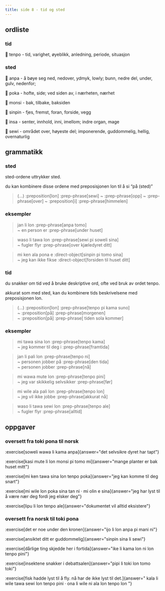 ```yaml
---
title: side 8 - tid og sted 
---
```


## ordliste
### tid

󱥫 tenpo - tid, varighet, øyeblikk, anledning, periode, situasjon

### sted

󱤅 anpa - å bøye seg ned, nedover, ydmyk, lowly; bunn, nedre del, under, gulv, nedenfor;

󱥒 poka - hofte, side; ved siden av, i nærheten, nærhet

󱤸 monsi - bak, tilbake, baksiden

󱥟 sinpin - fjes, fremst, foran, forside, vegg

󱤏 insa - senter, innhold, inni, imellom; indre organ, mage

󱥚 sewi - området over, høyeste del; imponerende, guddommelig, hellig, overnaturlig

## grammatikk
### sted

sted-ordene uttrykker sted.

du kan kombinere disse ordene med preposisjonen lon til å si “på (sted)” 

> (...) :preposition[lon] :prep-phrase[sewi]
> ~ :prep-phrase[opp]
> ~ :prep-phrase[over]
> ~ :preposition[i] :prep-phrase[himmelen]

### eksempler

> jan li lon :prep-phrase[anpa tomo] \
> ~ en person er :prep-phrase[under huset]

> waso li tawa lon :prep-phrase[sewi pi soweli sina] \
> ~ fugler flyr :prep-phrase[over kjæledyret ditt]

> mi ken ala pona e :direct-object[sinpin pi tomo sina] \
> ~ jeg kan ikke fikse :direct-object[forsiden til huset ditt]

### tid
du snakker om tid ved å bruke deskriptive ord, ofte ved bruk av ordet tenpo.

akkurat som med sted, kan du kombinere tids beskrivelsene med preposisjonen lon. 

> (...) :preposition[lon] :prep-phrase[tenpo pi kama suno] \
> ~ :preposition[på] :prep-phrase[morgenen] \
> ~ :preposition[på] :prep-phrase[ tiden sola kommer]

### eksempler
> mi tawa sina lon :prep-phrase[tenpo kama] \
> ~ jeg kommer til deg i :prep-phrase[framtida]

> jan li pali lon :prep-phrase[tenpo ni] \
> ~ personen jobber på :prep-phrase[den tida] \
> ~ personen jobber :prep-phrase[nå]

> mi wawa mute lon :prep-phrase[tenpo pini] \
> ~ jeg var skikkelig selvsikker :prep-phrase[før]

> mi wile ala pali lon :prep-phrase[tenpo lon] \
> ~ jeg vil ikke jobbe :prep-phrase[akkurat nå]

> waso li tawa sewi lon :prep-phrase[tenpo ale] \
> ~ fugler flyr :prep-phrase[alltid]

## oppgaver
### oversett fra toki pona til norsk 
:exercise[soweli wawa li kama anpa]{answer="det selvsikre dyret har tapt"}

:exercise[kasi mute li lon monsi pi tomo mi]{answer="mange planter er bak huset mitt"}

:exercise[mi ken tawa sina lon tenpo poka]{answer="jeg kan komme til deg snart"}

:exercise[mi wile lon poka sina tan ni · mi olin e sina]{answer="jeg har lyst til å være nær deg fordi jeg elsker deg"}

:exercise[lipu li lon tenpo ale]{answer="dokumentet vil alltid eksistere"}

### oversett fra norsk til toki pona
:exercise[det er noe under den kronen]{answer="ijo li lon anpa pi mani ni"}

:exercise[ansiktet ditt er guddommelig]{answer="sinpin sina li sewi"}

:exercise[dårlige ting skjedde her i fortida]{answer="ike li kama lon ni lon tenpo pini"}

:exercise[insektene snakker i debattsalen]{answer="pipi li toki lon tomo toki"}

:exercise[fisk hadde lyst til å fly. nå har de ikke lyst til det.]{answer=" kala li wile tawa sewi lon tenpo pini · ona li wile ni ala lon tenpo lon "}